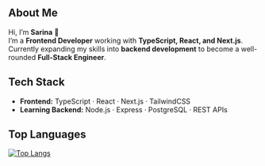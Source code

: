 ## About Me  

Hi, I’m **Sarina** 👋  
I’m a **Frontend Developer** working with **TypeScript, React, and Next.js**.  
Currently expanding my skills into **backend development** to become a well-rounded **Full-Stack Engineer**.  

## Tech Stack  
- **Frontend:** TypeScript · React · Next.js · TailwindCSS  
- **Learning Backend:** Node.js · Express · PostgreSQL · REST APIs  


## Top Languages  
[![Top Langs](https://github-readme-stats.vercel.app/api/top-langs/?username=Sarina-R&layout=donut&show_icons=true&theme=dark)](https://github.com/anuraghazra/github-readme-stats)

<!--
**Sarina-R/Sarina-R** is a ✨ _special_ ✨ repository because its `README.md` (this file) appears on your GitHub profile.

Here are some ideas to get you started:

- 🔭 I’m currently working on ...
- 🌱 I’m currently learning ...
- 👯 I’m looking to collaborate on ...
- 🤔 I’m looking for help with ...
- 💬 Ask me about ...
- 📫 How to reach me: ...
- 😄 Pronouns: ...
- ⚡ Fun fact: ...
-->
